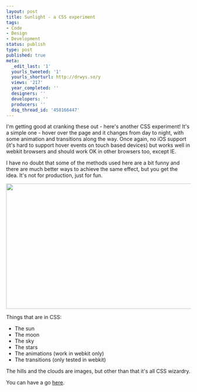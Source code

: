 ```yaml
---
layout: post
title: Sunlight - a CSS experiment
tags:
- Code
- Design
- Development
status: publish
type: post
published: true
meta:
  _edit_last: '1'
  yourls_tweeted: '1'
  yourls_shorturl: http://drwys.so/y
  views: '217'
  year_completed: ''
  designers: ''
  developers: ''
  producers: ''
  dsq_thread_id: '458166447'
---
```

I'm getting good at cranking these out - here's another CSS experiment! It's a simple one - hover over the page and it changes from day to night, with some animation and transitions along the way. Once again, no iOS support (it's hard to support hover events on touch based devices) but works well in webkit browsers and should work OK in other browsers too, except IE.

I have no doubt that some of the methods used here are a bit funny and there are much better ways to achieve the same effect, but you get the idea. It's not for production, just for fun.<!--more-->

<a href="http://daneden.me/labs/sunlight" target="_blank"><img class="aligncenter size-full wp-image-430" title="Sunlight in CSS" src="http://daneden.me/wp-content/uploads/2011/05/Screen-Shot-2011-05-10-at-15.38.09.png" alt="" width="522" height="341" /></a>

Things that are in CSS:
<ul>
	<li>The sun</li>
	<li>The moon</li>
	<li>The sky</li>
	<li>The stars</li>
	<li>The animations (work in webkit only)</li>
	<li>The transitions (only tested in webkit)</li>
</ul>
The hills and the clouds are images, but other than that it's all CSS wizardry.

You can have a go <a href="http://daneden.me/labs/sunlight" target="_blank">here</a>.

